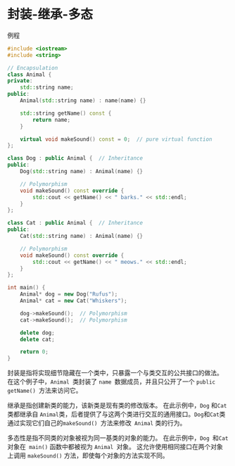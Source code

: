                                                                                                                                                                                                                                                                                                                                                                                                                                                                                                                                                                                                                                                                                                                                                                                                                                                                                                                                                                                                                                                                                                                                                                                                                                                           

# 封装-继承-多态

例程

```c++
#include <iostream>
#include <string>

// Encapsulation
class Animal {
private:
    std::string name;
public:
    Animal(std::string name) : name(name) {}

    std::string getName() const {
        return name;
    }

    virtual void makeSound() const = 0;  // pure virtual function
};

class Dog : public Animal {  // Inheritance
public:
    Dog(std::string name) : Animal(name) {}

    // Polymorphism
    void makeSound() const override {
        std::cout << getName() << " barks." << std::endl;
    }
};

class Cat : public Animal {  // Inheritance
public:
    Cat(std::string name) : Animal(name) {}

    // Polymorphism
    void makeSound() const override {
        std::cout << getName() << " meows." << std::endl;
    }
};

int main() {
    Animal* dog = new Dog("Rufus");
    Animal* cat = new Cat("Whiskers");

    dog->makeSound();  // Polymorphism
    cat->makeSound();  // Polymorphism

    delete dog;
    delete cat;

    return 0;
}

```



封装是指将实现细节隐藏在一个类中，只暴露一个与类交互的公共接口的做法。 在这个例子中，`Animal `类封装了 `name `数据成员，并且只公开了一个 `public getName() `方法来访问它。

继承是指创建新类的能力，该新类是现有类的修改版本。 在此示例中，`Dog` 和` Cat `类都继承自 `Animal`类，后者提供了与这两个类进行交互的通用接口。` Dog `和` Cat `类通过实现它们自己的`makeSound() `方法来修改` Animal` 类的行为。

多态性是指不同类的对象被视为同一基类的对象的能力。 在此示例中，`Dog `和` Cat `对象在` main()` 函数中都被视为 `Animal `对象。 这允许使用相同接口在两个对象上调用 `makeSound()` 方法，即使每个对象的方法实现不同。